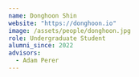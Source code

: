 ```yaml
---
name: Donghoon Shin
website: "https://donghoon.io"
image: /assets/people/donghoon.jpg
role: Undergraduate Student
alumni_since: 2022
advisors:
  - Adam Perer
---
```

